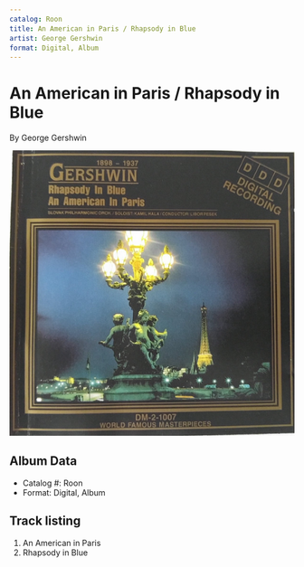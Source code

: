 ```yaml
---
catalog: Roon
title: An American in Paris / Rhapsody in Blue
artist: George Gershwin
format: Digital, Album
---
```


# An American in Paris / Rhapsody in Blue

By George Gershwin

![](../../assets/albumcovers/George_Gershwin-An_American_in_Paris_-_Rhapsody_in_Blue.png)

## Album Data

- Catalog #: Roon
- Format: Digital, Album


## Track listing


1. An American in Paris
2. Rhapsody in Blue


